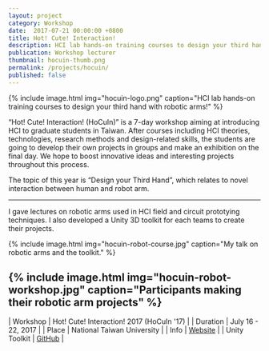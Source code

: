 ```yaml
---
layout: project
category: Workshop
date:  2017-07-21 00:00:00 +0800
title: Hot! Cute! Interaction!
description: HCI lab hands-on training courses to design your third hand with robotic arms!
publication: Workshop lecturer
thumbnail: hocuin-thumb.png
permalink: /projects/hocuin/
published: false
---
```


{% include image.html
           img="hocuin-logo.png"
           caption="HCI lab hands-on training courses to design your third hand with robotic arms!" %}

“Hot! Cute! Interaction! (HoCuIn)” is a 7-day workshop aiming at introducing HCI to graduate students in Taiwan. After courses including HCI theories, technologies, research methods and design-related skills, the students are going to develop their own projects in groups and make an exhibition on the final day. We hope to boost innovative ideas and interesting projects throughout this process.

The topic of this year is “Design your Third Hand”, which relates to novel interaction between human and robot arm.

---

I gave lectures on robotic arms used in HCI field and circuit prototying techniques. I also developed a Unity 3D toolkit for each teams to create their projects.

{% include image.html
           img="hocuin-robot-course.jpg"
           caption="My talk on robotic arms and the toolkit." %}

{% include image.html
           img="hocuin-robot-workshop.jpg"
           caption="Participants making their robotic arm projects" %}
---

| Workshop | Hot! Cute! Interaction! 2017 (HoCuIn '17) |
| Duration | July 16 - 22, 2017 |
| Place | National Taiwan University |
| Info | [Website](https://hocuin2017.wordpress.com/) |
| Unity Toolkit | [GitHub](https://github.com/tanyuan/braccio-ik-unity) |
